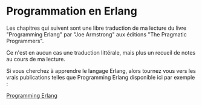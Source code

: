 # Programmation en Erlang 

Les chapitres qui suivent sont une libre traduction de ma lecture du livre "Programming Erlang" par "Joe Armstrong" aux éditions "The Pragmatic Programmers".

Ce n'est en aucun cas une traduction littérale, mais plus un recueil de notes au cours de ma lecture.

Si vous cherchez à apprendre le langage Erlang, alors tournez vous vers les vrais publications telles que Programming Erlang disponible ici par exemple : 

[Programming Erlang](http://pragprog.com/titles/jaerlang/programming-erlang)
